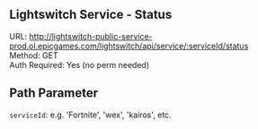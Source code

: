 ## Lightswitch Service - Status

URL: http://lightswitch-public-service-prod.ol.epicgames.com/lightswitch/api/service/:serviceId/status \
Method: GET \
Auth Required: Yes (no perm needed)

## Path Parameter

`serviceId`: e.g. 'Fortnite', 'wex', 'kairos', etc.
